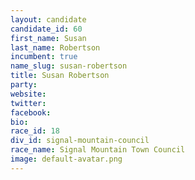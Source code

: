 ```yaml
---
layout: candidate
candidate_id: 60
first_name: Susan
last_name: Robertson
incumbent: true
name_slug: susan-robertson
title: Susan Robertson
party: 
website: 
twitter: 
facebook: 
bio: 
race_id: 18
div_id: signal-mountain-council
race_name: Signal Mountain Town Council
image: default-avatar.png
---
```

